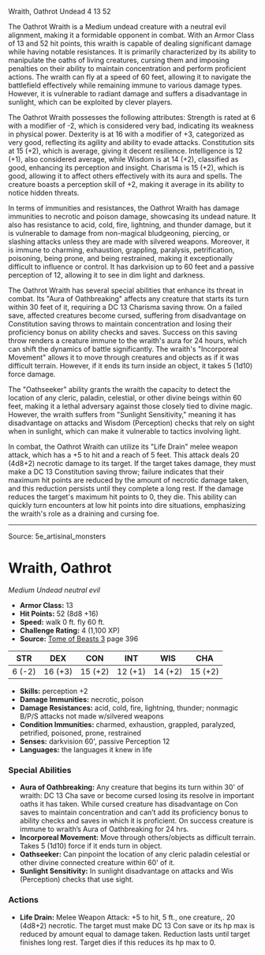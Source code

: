 <MonsterName/>Wraith, Oathrot</MonsterName>
<CreatureType/>Undead</CreatureType>
<CR/>4</CR>
<AC/>13</AC>
<HP/>52</HP>
<summary>The Oathrot Wraith is a Medium undead creature with a neutral evil alignment, making it a formidable opponent in combat. With an Armor Class of 13 and 52 hit points, this wraith is capable of dealing significant damage while having notable resistances. It is primarily characterized by its ability to manipulate the oaths of living creatures, cursing them and imposing penalties on their ability to maintain concentration and perform proficient actions. The wraith can fly at a speed of 60 feet, allowing it to navigate the battlefield effectively while remaining immune to various damage types. However, it is vulnerable to radiant damage and suffers a disadvantage in sunlight, which can be exploited by clever players. </summary>

<detail>

The Oathrot Wraith possesses the following attributes: Strength is rated at 6 with a modifier of -2, which is considered very bad, indicating its weakness in physical power. Dexterity is at 16 with a modifier of +3, categorized as very good, reflecting its agility and ability to evade attacks. Constitution sits at 15 (+2), which is average, giving it decent resilience. Intelligence is 12 (+1), also considered average, while Wisdom is at 14 (+2), classified as good, enhancing its perception and insight. Charisma is 15 (+2), which is good, allowing it to affect others effectively with its aura and spells. The creature boasts a perception skill of +2, making it average in its ability to notice hidden threats.

In terms of immunities and resistances, the Oathrot Wraith has damage immunities to necrotic and poison damage, showcasing its undead nature. It also has resistance to acid, cold, fire, lightning, and thunder damage, but it is vulnerable to damage from non-magical bludgeoning, piercing, or slashing attacks unless they are made with silvered weapons. Moreover, it is immune to charming, exhaustion, grappling, paralysis, petrification, poisoning, being prone, and being restrained, making it exceptionally difficult to influence or control. It has darkvision up to 60 feet and a passive perception of 12, allowing it to see in dim light and darkness.

The Oathrot Wraith has several special abilities that enhance its threat in combat. Its "Aura of Oathbreaking" affects any creature that starts its turn within 30 feet of it, requiring a DC 13 Charisma saving throw. On a failed save, affected creatures become cursed, suffering from disadvantage on Constitution saving throws to maintain concentration and losing their proficiency bonus on ability checks and saves. Success on this saving throw renders a creature immune to the wraith's aura for 24 hours, which can shift the dynamics of battle significantly. The wraith's "Incorporeal Movement" allows it to move through creatures and objects as if it was difficult terrain. However, if it ends its turn inside an object, it takes 5 (1d10) force damage.

The "Oathseeker" ability grants the wraith the capacity to detect the location of any cleric, paladin, celestial, or other divine beings within 60 feet, making it a lethal adversary against those closely tied to divine magic. However, the wraith suffers from "Sunlight Sensitivity," meaning it has disadvantage on attacks and Wisdom (Perception) checks that rely on sight when in sunlight, which can make it vulnerable to tactics involving light.

In combat, the Oathrot Wraith can utilize its "Life Drain" melee weapon attack, which has a +5 to hit and a reach of 5 feet. This attack deals 20 (4d8+2) necrotic damage to its target. If the target takes damage, they must make a DC 13 Constitution saving throw; failure indicates that their maximum hit points are reduced by the amount of necrotic damage taken, and this reduction persists until they complete a long rest. If the damage reduces the target's maximum hit points to 0, they die. This ability can quickly turn encounters at low hit points into dire situations, emphasizing the wraith's role as a draining and cursing foe.</detail>



---

Source: 5e_artisinal_monsters

# Wraith, Oathrot

*Medium* *Undead* *neutral evil*

- **Armor Class:** 13
- **Hit Points:** 52 (8d8 +16)
- **Speed:** walk 0 ft. fly 60 ft.
- **Challenge Rating:** 4 (1,100 XP)
- **Source:** [Tome of Beasts 3](https://koboldpress.com/kpstore/product/tome-of-beasts-3-for-5th-edition/) page 396

| STR | DEX | CON | INT | WIS | CHA |
| --- | --- | --- | --- | --- | --- |
| 6 (-2) | 16 (+3) | 15 (+2) | 12 (+1) | 14 (+2) | 15 (+2) |

- **Skills:** perception +2
- **Damage Immunities:** necrotic, poison
- **Damage Resistances:** acid, cold, fire, lightning, thunder; nonmagic B/P/S attacks not made w/silvered weapons
- **Condition Immunities:** charmed, exhaustion, grappled, paralyzed, petrified, poisoned, prone, restrained
- **Senses:** darkvision 60', passive Perception 12
- **Languages:** the languages it knew in life

### Special Abilities

- **Aura of Oathbreaking:** Any creature that begins its turn within 30' of wraith: DC 13 Cha save or become cursed losing its resolve in important oaths it has taken. While cursed creature has disadvantage on Con saves to maintain concentration and can’t add its proficiency bonus to ability checks and saves in which it is proficient. On success creature is immune to wraith’s Aura of Oathbreaking for 24 hrs.
- **Incorporeal Movement:** Move through others/objects as difficult terrain. Takes 5 (1d10) force if it ends turn in object.
- **Oathseeker:** Can pinpoint the location of any cleric paladin celestial or other divine connected creature within 60' of it.
- **Sunlight Sensitivity:** In sunlight disadvantage on attacks and Wis (Perception) checks that use sight.

### Actions

- **Life Drain:** Melee Weapon Attack: +5 to hit, 5 ft., one creature,. 20 (4d8+2) necrotic. The target must make DC 13 Con save or its hp max is reduced by amount equal to damage taken. Reduction lasts until target finishes long rest. Target dies if this reduces its hp max to 0.




